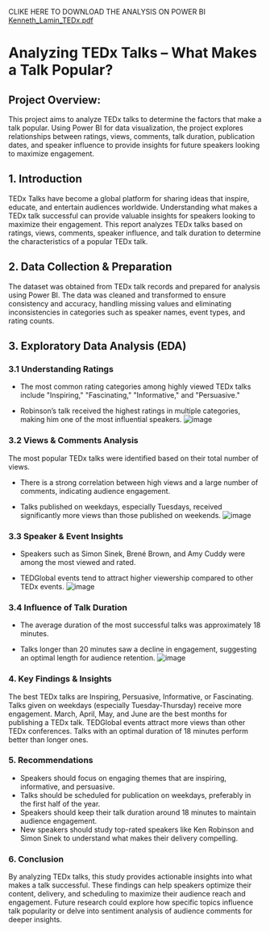 CLIKE HERE TO DOWNLOAD THE ANALYSIS ON POWER BI [Kenneth_Lamin_TEDx.pdf](https://github.com/user-attachments/files/19012157/Kenneth_Lamin_TEDx.pdf)

# Analyzing TEDx Talks – What Makes a Talk Popular?
## Project Overview:
This project aims to analyze TEDx talks to determine the factors that make a talk popular. Using Power BI for data visualization, the project explores relationships between ratings, views, comments, talk duration, publication dates, and speaker influence to provide insights for future speakers looking to maximize engagement.
## 1. Introduction
TEDx Talks have become a global platform for sharing ideas that inspire, educate, and entertain audiences worldwide. Understanding what makes a TEDx talk successful can provide valuable insights for speakers looking to maximize their engagement. This report analyzes TEDx talks based on ratings, views, comments, speaker influence, and talk duration to determine the characteristics of a popular TEDx talk.
## 2. Data Collection & Preparation
The dataset was obtained from TEDx talk records and prepared for analysis using Power BI. The data was cleaned and transformed to ensure consistency and accuracy, handling missing values and eliminating inconsistencies in categories such as speaker names, event types, and rating counts.
## 3. Exploratory Data Analysis (EDA)
### 3.1 Understanding Ratings

- The most common rating categories among highly viewed TEDx talks include "Inspiring," "Fascinating," "Informative," and "Persuasive."

-  Robinson’s talk received the highest ratings in multiple categories, making him one of the most influential speakers.
![image](https://github.com/user-attachments/assets/1b03ca1f-1e3c-420a-803d-a3984b81c5b3)

### 3.2 Views & Comments Analysis
The most popular TEDx talks were identified based on their total number of views.

- There is a strong correlation between high views and a large number of comments, indicating audience engagement.

- Talks published on weekdays, especially Tuesdays, received significantly more views than those published on weekends.
![image](https://github.com/user-attachments/assets/94164c0e-33de-4fed-ad7e-541db3ea38cf)

### 3.3 Speaker & Event Insights

- Speakers such as Simon Sinek, Brené Brown, and Amy Cuddy were among the most viewed and rated.

- TEDGlobal events tend to attract higher viewership compared to other TEDx events.
![image](https://github.com/user-attachments/assets/6f82d162-719c-4a5b-aa5c-561479149509)

### 3.4 Influence of Talk Duration

- The average duration of the most successful talks was approximately 18 minutes.

- Talks longer than 20 minutes saw a decline in engagement, suggesting an optimal length for audience retention.
![image](https://github.com/user-attachments/assets/6e7bfcaf-9f75-4f8e-945c-1f26c4f34530)

### 4. Key Findings & Insights
The best TEDx talks are Inspiring, Persuasive, Informative, or Fascinating. Talks given on weekdays (especially Tuesday-Thursday) receive more engagement. March, April, May, and June are the best months for publishing a TEDx talk. TEDGlobal events attract more views than other TEDx conferences. Talks with an optimal duration of 18 minutes perform better than longer ones.

### 5. Recommendations
- Speakers should focus on engaging themes that are inspiring, informative, and persuasive.
- Talks should be scheduled for publication on weekdays, preferably in the first half of the year.
- Speakers should keep their talk duration around 18 minutes to maintain audience engagement.
- New speakers should study top-rated speakers like Ken Robinson and Simon Sinek to understand what makes their delivery compelling.

### 6. Conclusion
   
By analyzing TEDx talks, this study provides actionable insights into what makes a talk successful. These findings can help speakers optimize their content, delivery, and scheduling to maximize their audience reach and engagement. Future research could explore how specific topics influence talk popularity or delve into sentiment analysis of audience comments for deeper insights.
